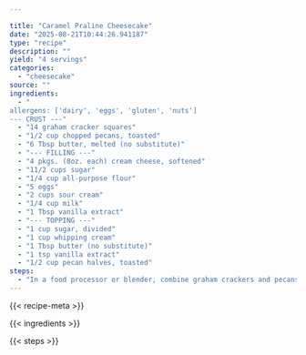 ```yaml
---

title: "Caramel Praline Cheesecake"
date: "2025-08-21T10:44:26.941187"
type: "recipe"
description: ""
yield: "4 servings"
categories:
  - "cheesecake"
source: ""
ingredients:
  - "
allergens: ['dairy', 'eggs', 'gluten', 'nuts']
--- CRUST ---"
  - "14 graham cracker squares"
  - "1/2 cup chopped pecans, toasted"
  - "6 Tbsp butter, melted (no substitute)"
  - "--- FILLING ---"
  - "4 pkgs. (8oz. each) cream cheese, softened"
  - "11/2 cups sugar"
  - "1/4 cup all-purpose flour"
  - "5 eggs"
  - "2 cups sour cream"
  - "1/4 cup milk"
  - "1 Tbsp vanilla extract"
  - "--- TOPPING ---"
  - "1 cup sugar, divided"
  - "1 cup whipping cream"
  - "1 Tbsp butter (no substitute)"
  - "1 tsp vanilla extract"
  - "1/2 cup pecan halves, toasted"
steps:
  - "In a food processor or blender, combine graham crackers and pecans; cover and process until fine and crumbly. Stir in butter. Press onto the bottom of an ungreased 10-inch spring form pan. Chill for 30 minutes. In a mixing bowl, beat cream cheese and sugar until smooth. Beat in flour. Add eggs, beating on low speed just until combined. Stir in sour cream, milk and vanilla. Pour into crust. Bake at 325 for 70 minutes or until center is almost set. Turn off the oven and let cool in oven for 30 minutes. Open oven door and let cool 1 hour in oven without moving the cake. Place cooled cheesecake in refrigerator and chill."
---
```


{{< recipe-meta >}}

{{< ingredients >}}

{{< steps >}}
